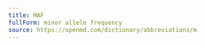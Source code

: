 ```yaml
---
title: MAF
fullForm: minor allele frequency
source: https://openmd.com/dictionary/abbreviations/m
---
```


